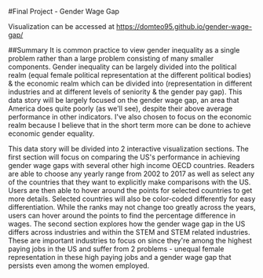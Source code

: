 #Final Project - Gender Wage Gap

Visualization can be accessed at https://domteo95.github.io/gender-wage-gap/

##Summary
It is common practice to view gender inequality as a single problem rather than a large problem consisting of many smaller components. Gender inequality can be largely divided into the political realm (equal female political representation at the different political bodies) & the economic realm which can be divided into (representation in different industries and at different levels of seniority & the gender pay gap). This data story will be largely focused on the gender wage gap, an area that America does quite poorly (as we'll see), despite their above average performance in other indicators. I've also chosen to focus on the economic realm because I believe that in the short term more can be done to achieve economic gender equality.

This data story will be divided into 2 interactive visualization sections. The first section will focus on comparing the US's performance in achieving gender wage gaps with several other high income OECD countries. Readers are able to choose any yearly range from 2002 to 2017 as well as select any of the countries that they want to explicitly make comparisons with the US. Users are then able to hover around the points for selected countries to get more details. Selected countries will also be color-coded differently for easy differentiation. While the ranks may not change too greatly across the years, users can hover around the points to find the percentage difference in wages. The second section explores how the gender wage gap in the US differs across industries and within the STEM and STEM related industries. These are important industries to focus on since they're among the highest paying jobs in the US and suffer from 2 problems - unequal female representation in these high paying jobs and a gender wage gap that persists even among the women employed.
